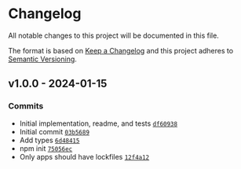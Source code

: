 # Changelog

All notable changes to this project will be documented in this file.

The format is based on [Keep a Changelog](https://keepachangelog.com/en/1.0.0/)
and this project adheres to [Semantic Versioning](https://semver.org/spec/v2.0.0.html).

## v1.0.0 - 2024-01-15

### Commits

- Initial implementation, readme, and tests [`df60938`](https://github.com/ljharb/validate-exports-object/commit/df60938c673cd00df16a6970383c3e15bd2fab8d)
- Initial commit [`03b5689`](https://github.com/ljharb/validate-exports-object/commit/03b56890184d2910fc65ce11f13ffedb26e64b09)
- Add types [`6d48415`](https://github.com/ljharb/validate-exports-object/commit/6d484153ebdff4a6b661a7fcf16a5005e01abd32)
- npm init [`75056ec`](https://github.com/ljharb/validate-exports-object/commit/75056ec1d64e51f94e3cb97f86626c14e91aa599)
- Only apps should have lockfiles [`12f4a12`](https://github.com/ljharb/validate-exports-object/commit/12f4a123b77024581b341b2c5fbec8f185ee8197)
